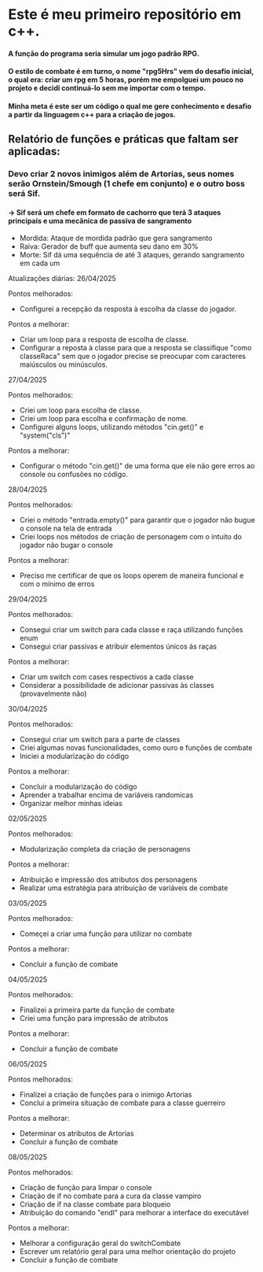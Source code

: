 # Este é meu primeiro repositório em c++.
#### A função do programa seria simular um jogo padrão RPG.
#### O estilo de combate é em turno, o nome "rpg5Hrs" vem do desafio inicial, o qual era: criar um rpg em 5 horas, porém me empolguei um pouco no projeto e decidi continuá-lo sem me importar com o tempo.
#### Minha meta é este ser um código o qual me gere conhecimento e desafio a partir da linguagem c++ para a criação de jogos.

## Relatório de funções e práticas que faltam ser aplicadas:
### Devo criar 2 novos inimigos além de Artorias, seus nomes serão Ornstein/Smough (1 chefe em conjunto) e o outro boss será Sif.
#### -> Sif será um chefe em formato de cachorro que terá 3 ataques principais e uma mecânica de passiva de sangramento
- Mordida: Ataque de mordida padrão que gera sangramento
- Raiva: Gerador de buff que aumenta seu dano em 30%
- Morte: Sif dá uma sequência de até 3 ataques, gerando sangramento em cada um

Atualizações diárias:
26/04/2025 

Pontos melhorados:
- Configurei a recepção da resposta à escolha da classe do jogador.
  
Pontos a melhorar:
- Criar um loop para a resposta de escolha de classe.
- Configurar a reposta à classe para que a resposta se classifique "como classeRaca" sem que o jogador precise se preocupar com caracteres maiúsculos ou minúsculos. 
                                
27/04/2025 

Pontos melhorados:
- Criei um loop para escolha de classe.
- Criei um loop para escolha e confirmação de nome.
- Configurei alguns loops, utilizando métodos "cin.get()" e "system("cls")"
                                
Pontos a melhorar:
- Configurar o método "cin.get()" de uma forma que ele não gere erros ao console ou confusões no código.

28/04/2025

Pontos melhorados:
- Criei o método "entrada.empty()" para garantir que o jogador não bugue o console na tela de entrada
- Criei loops nos métodos de criação de personagem com o intuito do jogador não bugar o console

Pontos a melhorar:
- Preciso me certificar de que os loops operem de maneira funcional e com o mínimo de erros             

29/04/2025

Pontos melhorados:
- Consegui criar um switch para cada classe e raça utilizando funções enum
- Consegui criar passivas e atribuir elementos únicos às raças

Pontos a melhorar: 
- Criar um switch com cases respectivos a cada classe
- Considerar a possibilidade de adicionar passivas às classes (provavelmente não)

30/04/2025

Pontos melhorados:
- Consegui criar um switch para a parte de classes
- Criei algumas novas funcionalidades, como ouro e funções de combate
- Iniciei a modularização do código

Pontos a melhorar:
- Concluir a modularização do código
- Aprender a trabalhar encima de variáveis randomicas
- Organizar melhor minhas ideias

02/05/2025

Pontos melhorados:
- Modularização completa da criação de personagens

Pontos a melhorar: 
- Atribuição e impressão dos atributos dos personagens
- Realizar uma estratégia para atribuição de variáveis de combate

03/05/2025

Pontos melhorados:
- Começei a criar uma função para utilizar no combate

Pontos a melhorar:
- Concluir a função de combate

04/05/2025

Pontos melhorados:
- Finalizei a primeira parte da função de combate
- Criei uma função para impressão de atributos

Pontos a melhorar:
- Concluir a função de combate

06/05/2025

Pontos melhorados:
- Finalizei a criação de funções para o inimigo Artorias
- Conclui a primeira situação de combate para a classe guerreiro

Pontos a melhorar:
- Determinar os atributos de Artorias
- Concluir a função de combate

08/05/2025

Pontos melhorados:
- Criação de função para limpar o console
- Criação de if no combate para a cura da classe vampiro
- Criação de if na classe combate para bloqueio
- Atribuição do comando "endl" para melhorar a interface do executável

Pontos a melhorar:
- Melhorar a configuração geral do switchCombate
- Escrever um relatório geral para uma melhor orientação do projeto
- Concluir a função de combate
